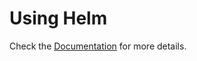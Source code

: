 # Using Helm

Check the [Documentation](http://tellery.io/docs/getting-started/production-setup) for more details.
